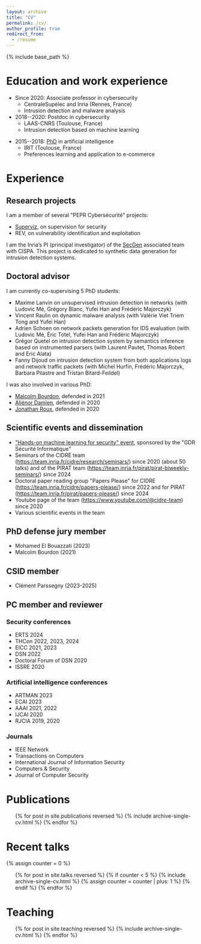 ```yaml
---
layout: archive
title: "CV"
permalink: /cv/
author_profile: true
redirect_from:
  - /resume
---
```


{% include base_path %}

# Education and work experience
- Since 2020: Associate professor in cybersecurity
    - CentraleSupélec and Inria (Rennes, France)
    - Intrusion detection and malware analysis
- 2018--2020: Postdoc in cybersecurity
    - LAAS-CNRS (Toulouse, France)
    - Intrusion detection based on machine learning
* 2015--2018: [PhD](https://www.theses.fr/2018TOU30182) in artificial intelligence
    - IRIT (Toulouse, France)
    - Preferences learning and application to e-commerce

# Experience

## Research projects

I am a member of several "PEPR Cybersécurité" projects:
- [Superviz](https://files.inria.fr/superviz/), on supervision for security
- REV, on vulnerability identification and exploitation

I am the Inria’s PI (principal investigator) of the [SecGen](https://files.inria.fr/secgen) associated team with CISPA. This project is dedicated to synthetic data generation for intrusion detection systems.

## Doctoral advisor

I am currently co-supervising 5 PhD students:
- Maxime Lanvin on unsupervised intrusion detection in networks (with Ludovic Mé, Grégory Blanc, Yufei Han and Frédéric Majorczyk)
- Vincent Raulin on dynamic malware analysis (with Valérie Viet Triem Tong and Yufei Han)
- Adrien Schoen on network packets generation for IDS evaluation (with Ludovic Mé, Éric Totel, Yufei Han and Frédéric Majorczyk)
- Grégor Quetel on intrusion detection system by semantics inference based on instrumented parsers (with Laurent Pautet, Thomas Robert and Eric Alata)
- Fanny Dijoud on intrusion detection system from both applications logs and network traffic packets (with Michel Hurfin, Frédéric Majorczyk, Barbara Pilastre and Tristan Bitard-Feildel)

I was also involved in various PhD:
- [Malcolm Bourdon](http://theses.fr/s261687), defended in 2021
- [Aliénor Damien](http://theses.fr/2020ISAT0001), defended in 2020
- [Jonathan Roux](http://theses.fr/2020TOU30011), defended in 2020

## Scientific events and dissemination

- ["Hands-on machine learning for security" event](https://team.inria.fr/cidre/hands-on-machine-learning-for-security/), sponsored by the "GDR Sécurité Informatique"
- Seminars of the CIDRE team (<https://team.inria.fr/cidre/research/seminars/>) since 2020 (about 50 talks) and of the PIRAT team (<https://team.inria.fr/pirat/pirat-biweekly-seminars/>) since 2024
- Doctoral paper reading group "Papers Please" for CIDRE (<https://team.inria.fr/cidre/papers-please/>) since 2022 and for PIRAT (<https://team.inria.fr/pirat/papers-please/>) since 2024
- Youtube page of the team (<https://www.youtube.com/@cidre-team>) since 2020
- Various scientific events in the team

## PhD defense jury member
- Mohamed El Bouazzati (2023)
- Malcolm Bourdon (2021)

## CSID member
- Clément Parssegny (2023-2025)

## PC member and reviewer

### Security conferences
- ERTS 2024
- THCon 2022, 2023, 2024
- EICC 2021, 2023
- DSN 2022
- Doctoral Forum of DSN 2020
- ISSRE 2020

### Artificial intelligence conferences
- ARTMAN 2023
- ECAI 2023
- AAAI 2021, 2022
- IJCAI 2020
- RJCIA 2019, 2020

### Journals
- IEEE Network
- Transactions on Computers
- International Journal of Information Security
- Computers & Security
- Journal of Computer Security

# Publications
  <ul>{% for post in site.publications reversed %}
    {% include archive-single-cv.html %}
  {% endfor %}</ul>

# Recent talks
  {% assign counter = 0 %}
  <ul>{% for post in site.talks reversed %}
    {% if counter < 5 %}
      {% include archive-single-cv.html %}
      {% assign counter = counter | plus: 1 %}
    {% endif %}
  {% endfor %}</ul>

# Teaching
  <ul>{% for post in site.teaching reversed %}
    {% include archive-single-cv.html %}
  {% endfor %}</ul>

